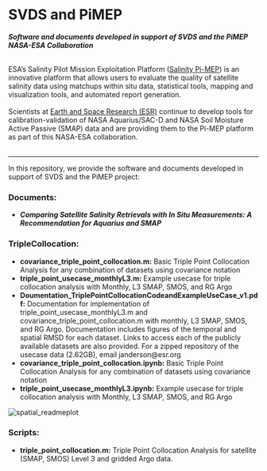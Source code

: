 # SVDS and PiMEP
<i><b>Software and documents developed in support of SVDS and the PiMEP NASA-ESA Collaboration</i></b>

<br>
ESA’s Salinity Pilot Mission Exploitation Platform (<a href="https://www.salinity-pimep.org/">Salinity Pi-MEP</a>) is an innovative platform that allows users to evaluate the quality of satellite salinity data using matchups within situ data, statistical tools, mapping and visualization tools, and automated report generation.  
<br><br>
Scientists at <a href="https://www.esr.org/">Earth and Space Research (ESR)</a> continue to develop tools for calibration-validation of NASA Aquarius/SAC-D and NASA Soil Moisture Active Passive (SMAP) data and are providing them to the Pi-MEP platform as part of this NASA-ESA collaboration. 
<br><br>

<hr>
In this repository, we provide the software and documents developed in support of SVDS and the PiMEP project: 

<h3>Documents:</h3>   
<ul>
<li><b><i>Comparing Satellite Salinity Retrievals with In Situ Measurements: A Recommendation for Aquarius and SMAP </b></i></li>
</ul>

<h3>TripleCollocation:   </h3>  
<ul>
<li><b>covariance_triple_point_collocation.m:</b>   Basic Triple Point Collocation Analysis for any combination of datasets using covariance notation</li> 
<li><b>triple_point_usecase_monthlyL3.m:</b>   Example usecase for triple collocation analysis with Monthly, L3 SMAP, SMOS, and RG Argo </li> 
<li><b>Doumentation_TriplePointCollocationCodeandExampleUseCase_v1.pdf:</b>   Documentation for implementation of triple_point_usecase_monthlyL3.m and covariance_triple_point_collocation.m with monthly, L3 SMAP, SMOS, and RG Argo. Documentation includes figures of the temporal and spatial RMSD for each dataset. Links to access each of the publicly available datasets are also provided. For a zipped repository of the usecase data (2.62GB), email janderson@esr.org </li> 
<li><b>covariance_triple_point_collocation.ipynb:</b>   Basic Triple Point Collocation Analysis for any combination of datasets using covariance notation 
<li><b>triple_point_usecase_monthlyL3.ipynb:</b>   Example usecase for triple collocation analysis with Monthly, L3 SMAP, SMOS, and RG Argo </li> 
</ul>

![spatial_readmeplot](https://user-images.githubusercontent.com/40212307/181094552-69cf8161-fa10-4e9a-807c-4a70603b69b6.jpg)

<h3>Scripts:   </h3>  
<ul>
  <li><b>triple_point_collocation.m:</b>   Triple Point Collocation Analysis for satellite (SMAP, SMOS) Level 3 and gridded Argo data. </li> 
</ul>
 


